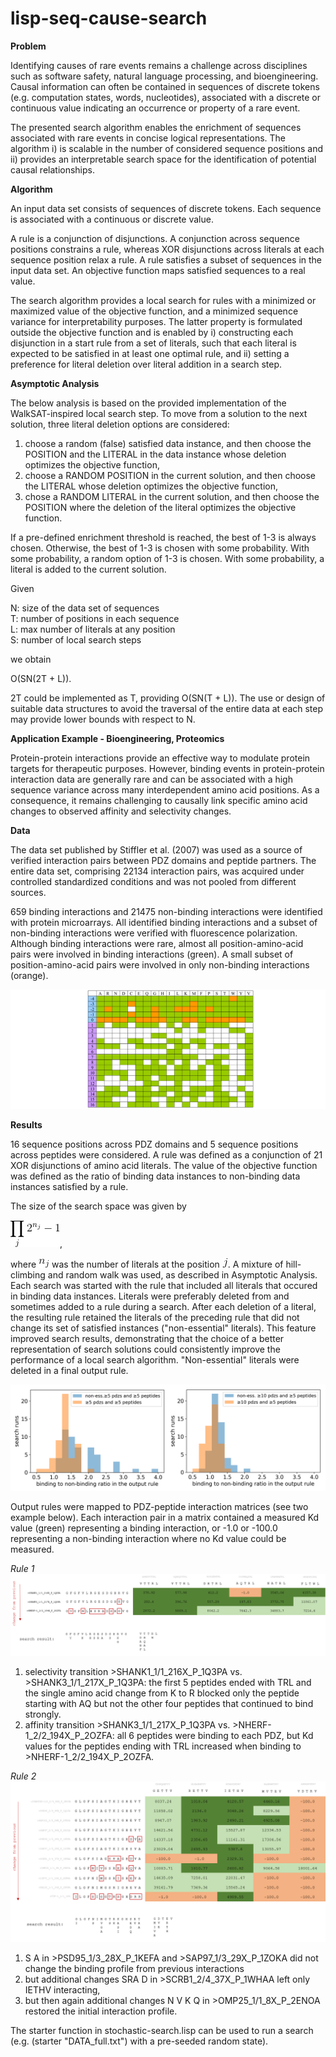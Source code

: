# lisp-seq-cause-search

**Problem**

Identifying causes of rare events remains a challenge across disciplines such as software safety, natural language processing, and bioengineering. Causal information can often be contained in sequences of discrete tokens (e.g. computation states, words, nucleotides), associated with a discrete or continuous value indicating an occurrence or property of a rare event. 

The presented search algorithm enables the enrichment of sequences associated with rare events in concise logical representations. The algorithm i) is scalable in the number of considered sequence positions and ii) provides an interpretable search space for the identification of potential causal relationships.

**Algorithm**

An input data set consists of sequences of discrete tokens. Each sequence is associated with a continuous or discrete value.

A rule is a conjunction of disjunctions. A conjunction across sequence positions constrains a rule, whereas XOR disjunctions across literals at each sequence position relax a rule. A rule satisfies a subset of sequences in the input data set. An objective function maps satisfied sequences to a real value. 

The search algorithm provides a local search for rules with a minimized or maximized value of the objective function, and a minimized sequence variance for interpretability purposes. The latter property is formulated outside the objective function and is enabled by i) constructing each disjunction in a start rule from a set of literals, such that each literal is expected to be satisfied in at least one optimal rule, and ii) setting a preference for literal deletion over literal addition in a search step.

**Asymptotic Analysis**

The below analysis is based on the provided implementation of the WalkSAT-inspired local search step. To move from a solution to the next solution, three literal deletion options are considered: <br/>
1) choose a random (false) satisfied data instance, and then choose the POSITION and the LITERAL in the data instance whose deletion optimizes the objective function,
2) choose a RANDOM POSITION in the current solution, and then choose the LITERAL whose deletion optimizes the objective function,
3) chose a RANDOM LITERAL in the current solution, and then choose the POSITION where the deletion of the literal optimizes the objective function.

If a pre-defined enrichment threshold is reached, the best of 1-3 is always chosen. Otherwise, the best of 1-3 is chosen with some probability. With some probability, a random option of 1-3 is chosen. With some probability, a literal is added to the current solution.

Given

N: size of the data set of sequences <br/>
T: number of positions in each sequence <br/>
L: max number of literals at any position <br/>
S: number of local search steps <br/>

we obtain

O(SN(2T + L)).

2T could be implemented as T, providing O(SN(T + L)). The use or design of suitable data structures to avoid the traversal of the entire data at each step may provide lower bounds with respect to N.  

**Application Example - Bioengineering, Proteomics**

Protein-protein interactions provide an effective way to modulate protein targets for therapeutic purposes. However, binding events in protein-protein interaction data are generally rare and can be associated with a high sequence variance across many interdependent amino acid positions. As a consequence, it remains challenging to causally link specific amino acid changes to observed affinity and selectivity changes. 

**Data**

The data set published by Stiffler et al. (2007) was used as a source of verified interaction pairs between PDZ domains and peptide partners. The entire data set, comprising 22134 interaction pairs, was acquired under controlled standardized conditions and was not pooled from different sources.

659 binding interactions and 21475 non-binding interactions were identified with protein microarrays. All identified binding interactions and a subset of non-binding interactions were verified with fluorescence polarization. Although binding interactions were rare, almost all position-amino-acid pairs were involved in binding interactions (green). A small subset of position-amino-acid pairs were involved in only non-binding interactions (orange).

![binding_s](https://github.com/alfin3/lisp-seq-cause-search/blob/master/images/data_nox.jpg)

**Results**

16 sequence positions across PDZ domains and 5 sequence positions across peptides were considered. A rule was defined as a conjunction of 21 XOR disjunctions of amino acid literals. The value of the objective function was defined as the ratio of binding data instances to non-binding data instances satisfied by a rule. 

The size of the search space was given by

![form](https://github.com/alfin3/lisp-seq-cause-search/blob/master/images/space_size.gif), 

where ![nj](https://github.com/alfin3/lisp-seq-cause-search/blob/master/images/nj.gif) was the number of literals at the position ![j](https://github.com/alfin3/lisp-seq-cause-search/blob/master/images/j.gif). A mixture of hill-climbing and random walk was used, as described in Asymptotic Analysis. Each search was started with the rule that included all literals that occured in binding data instances. Literals were preferably deleted from and sometimes added to a rule during a search. After each deletion of a literal, the resulting rule retained the literals of the preceding rule that did not change its set of satisfied instances ("non-essential" literals). This feature improved search results, demonstrating that the choice of a better representation of search solutions could consistently improve the performance of a local search algorithm. "Non-essential" literals were deleted in a final output rule. 

![combo](https://github.com/alfin3/lisp-seq-cause-search/blob/master/images/search_runs.png)

Output rules were mapped to PDZ-peptide interaction matrices (see two example below). Each interaction pair in a matrix contained a measured Kd value (green) representing a binding interaction, or -1.0 or -100.0 representing a non-binding interaction where no Kd value could be measured. 

*Rule 1*
![rule](https://github.com/alfin3/lisp-seq-cause-search/blob/master/images/rule1.png)

1) selectivity transition >SHANK1_1/1_216X_P_1Q3PA vs. >SHANK3_1/1_217X_P_1Q3PA:
the first 5 peptides ended with TRL and the single amino acid change from K to R blocked only the peptide starting with AQ but not the other four peptides that continued to bind strongly.
2) affinity transition >SHANK3_1/1_217X_P_1Q3PA vs. >NHERF-1_2/2_194X_P_2OZFA:
all 6 peptides were binding to each PDZ, but Kd values for the peptides ending with TRL increased when binding to >NHERF-1_2/2_194X_P_2OZFA.

*Rule 2*
![rule2](https://github.com/alfin3/lisp-seq-cause-search/blob/master/images/rule2.png)

1) S A in >PSD95_1/3_28X_P_1KEFA and >SAP97_1/3_29X_P_1ZOKA did not change the binding profile from previous interactions
2) but additional changes SRA D in >SCRB1_2/4_37X_P_1WHAA left only IETHV interacting,
3) but then again additional changes N V K Q in >OMP25_1/1_8X_P_2ENOA restored the initial interaction profile.

The starter function in stochastic-search.lisp can be used to run a search (e.g. (starter "DATA_full.txt") with a pre-seeded random state). 
